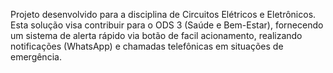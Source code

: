 Projeto desenvolvido para a disciplina de Circuitos Elétricos e Eletrônicos. Esta solução visa contribuir para o ODS 3 (Saúde e Bem-Estar), fornecendo um sistema de alerta rápido via botão de facil acionamento, realizando notificações (WhatsApp) e chamadas telefônicas em situações de emergência.
